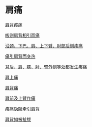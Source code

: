 # 肩痛[肩背疼痛](https://www.gmzyjc.com/search/result?wd=肩背疼痛)[咳则肩背相引而痛](https://www.gmzyjc.com/search/result?wd=咳则肩背相引而痛)[沿颈、下巴、肩、上下臂、肘部后侧疼痛](https://www.gmzyjc.com/search/result?wd=沿颈、下巴、肩、上下臂、肘部后侧疼痛)[痛引肩背而身热](https://www.gmzyjc.com/search/result?wd=痛引肩背而身热)[耳后、肩、臑、肘、臂外侧等处都发生疼痛](https://www.gmzyjc.com/search/result?wd=耳后、肩、臑、肘、臂外侧等处都发生疼痛)[肩上痛](https://www.gmzyjc.com/search/result?wd=肩上痛)[肩背痛](https://www.gmzyjc.com/search/result?wd=肩背痛)[肩前及上臂作痛](https://www.gmzyjc.com/search/result?wd=肩前及上臂作痛)[疼痛隐隐牵引肩背](https://www.gmzyjc.com/search/result?wd=疼痛隐隐牵引肩背)[肩背如被扯拔](https://www.gmzyjc.com/search/result?wd=肩背如被扯拔)